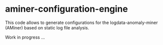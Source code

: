 # aminer-configuration-engine

This code allows to generate configurations for the logdata-anomaly-miner (AMiner) based on static log file analysis.


Work in progress ...